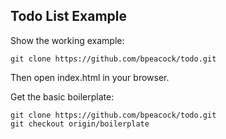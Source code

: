 Todo List Example
-----------------

Show the working example:
```
git clone https://github.com/bpeacock/todo.git
```

Then open index.html in your browser.

Get the basic boilerplate:
```
git clone https://github.com/bpeacock/todo.git
git checkout origin/boilerplate
```
